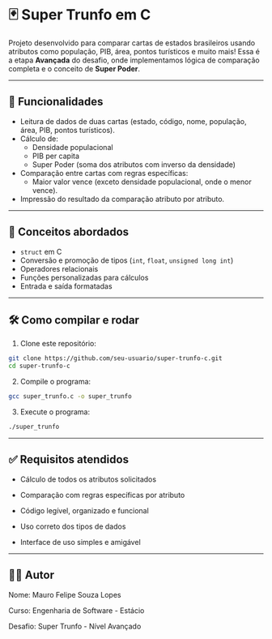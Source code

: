 # 🃏 Super Trunfo em C

Projeto desenvolvido para comparar cartas de estados brasileiros usando atributos como população, PIB, área, pontos turísticos e muito mais! Essa é a etapa **Avançada** do desafio, onde implementamos lógica de comparação completa e o conceito de **Super Poder**.

---

## 🚀 Funcionalidades

- Leitura de dados de duas cartas (estado, código, nome, população, área, PIB, pontos turísticos).
- Cálculo de:
  - Densidade populacional
  - PIB per capita
  - Super Poder (soma dos atributos com inverso da densidade)
- Comparação entre cartas com regras específicas:
  - Maior valor vence (exceto densidade populacional, onde o menor vence).
- Impressão do resultado da comparação atributo por atributo.

---

## 🧠 Conceitos abordados

- `struct` em C
- Conversão e promoção de tipos (`int`, `float`, `unsigned long int`)
- Operadores relacionais
- Funções personalizadas para cálculos
- Entrada e saída formatadas

---

## 🛠️ Como compilar e rodar

1. Clone este repositório:
```bash
git clone https://github.com/seu-usuario/super-trunfo-c.git
cd super-trunfo-c
```

2. Compile o programa:
```bash
gcc super_trunfo.c -o super_trunfo
```

3. Execute o programa:
```bash
./super_trunfo
```

---

## ✅ Requisitos atendidos

- Cálculo de todos os atributos solicitados

- Comparação com regras específicas por atributo

- Código legível, organizado e funcional

- Uso correto dos tipos de dados

- Interface de uso simples e amigável

---

## 🧑‍💻 Autor

Nome: Mauro Felipe Souza Lopes

Curso: Engenharia de Software - Estácio

Desafio: Super Trunfo - Nível Avançado
